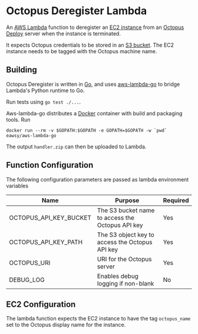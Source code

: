 # Octopus Deregister Lambda

An [AWS Lambda][lambda] function to deregister an [EC2 instance][ec2] from an
[Octopus Deploy][octopus] server when the instance is terminated.

It expects Octopus credentials to be stored in an [S3 bucket][s3]. The EC2 instance needs to
be tagged with the Octopus machine name.

## Building

Octopus Deregister is written in [Go][go], and uses [aws-lambda-go][lambda-go] to bridge
Lambda's Python runtime to Go.

Run tests using `go test ./...`.

Aws-lambda-go distributes a [Docker][docker] container with build and packaging tools. Run
```
docker run --rm -v $GOPATH:$GOPATH -e GOPATH=$GOPATH -w `pwd` eawsy/aws-lambda-go
```
The output `handler.zip` can then be uploaded to Lambda.

## Function Configuration

The following configuration parameters are passed as lambda environment variables

|Name                  |Purpose                                         |Required|
|----------------------|------------------------------------------------|--------|
|OCTOPUS_API_KEY_BUCKET|The S3 bucket name to access the Octopus API key|Yes     |
|OCTOPUS_API_KEY_PATH  |The S3 object key to access the Octopus API key |Yes     |
|OCTOPUS_URI           |URI for the Octopus server                      |Yes     |
|DEBUG_LOG             |Enables debug logging if non-blank              |No      |

## EC2 Configuration

The lambda function expects the EC2 instance to have the tag `octopus_name` set to the 
Octopus display name for the instance.


[lambda]:    https://aws.amazon.com/lambda/
[ec2]:       https://aws.amazon.com/ec2/
[s3]:        https://aws.amazon.com/s3/
[octopus]:   https://octopus.com
[go]:        https://golang.org
[lambda-go]: https://github.com/eawsy/aws-lambda-go
[docker]:    https://www.docker.com
